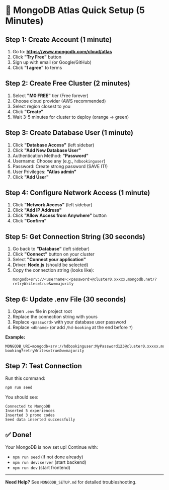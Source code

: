 # 🚀 MongoDB Atlas Quick Setup (5 Minutes)

## Step 1: Create Account (1 minute)
1. Go to: **https://www.mongodb.com/cloud/atlas**
2. Click **"Try Free"** button
3. Sign up with email (or Google/GitHub)
4. Click **"I agree"** to terms

## Step 2: Create Free Cluster (2 minutes)
1. Select **"M0 FREE"** tier (Free forever)
2. Choose cloud provider (AWS recommended)
3. Select region closest to you
4. Click **"Create"**
5. Wait 3-5 minutes for cluster to deploy (orange → green)

## Step 3: Create Database User (1 minute)
1. Click **"Database Access"** (left sidebar)
2. Click **"Add New Database User"**
3. Authentication Method: **"Password"**
4. Username: Choose any (e.g., `hdbookinguser`)
5. Password: Create strong password (SAVE IT!)
6. User Privileges: **"Atlas admin"**
7. Click **"Add User"**

## Step 4: Configure Network Access (1 minute)
1. Click **"Network Access"** (left sidebar)
2. Click **"Add IP Address"**
3. Click **"Allow Access from Anywhere"** button
4. Click **"Confirm"**

## Step 5: Get Connection String (30 seconds)
1. Go back to **"Database"** (left sidebar)
2. Click **"Connect"** button on your cluster
3. Select **"Connect your application"**
4. Driver: **Node.js** (should be selected)
5. Copy the connection string (looks like):
   ```
   mongodb+srv://<username>:<password>@cluster0.xxxxx.mongodb.net/?retryWrites=true&w=majority
   ```

## Step 6: Update .env File (30 seconds)
1. Open `.env` file in project root
2. Replace the connection string with yours
3. Replace `<password>` with your database user password
4. Replace `<dbname>` (or add `/hd-booking` at the end before `?`)

**Example:**
```env
MONGODB_URI=mongodb+srv://hdbookinguser:MyPassword123@cluster0.xxxxx.mongodb.net/hd-booking?retryWrites=true&w=majority
```

## Step 7: Test Connection
Run this command:
```powershell
npm run seed
```

You should see:
```
Connected to MongoDB
Inserted 5 experiences
Inserted 3 promo codes
Seed data inserted successfully
```

## ✅ Done!

Your MongoDB is now set up! Continue with:
- `npm run seed` (if not done already)
- `npm run dev:server` (start backend)
- `npm run dev` (start frontend)

---

**Need Help?** See `MONGODB_SETUP.md` for detailed troubleshooting.


